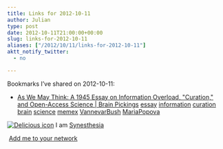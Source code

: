 ```yaml
---
title: Links for 2012-10-11
author: Julian
type: post
date: 2012-10-11T21:00:00+00:00
slug: links-for-2012-10-11 
aliases: ["/2012/10/11/links-for-2012-10-11"]
aktt_notify_twitter:
  - no

---
```

Bookmarks I&#8217;ve shared on 2012-10-11:

  * [As We May Think: A 1945 Essay on Information Overload, "Curation," and Open-Access Science | Brain Pickings][1] 
    [essay][2] [information][3] [curation][4] [brain][5] [science][6] [memex][7] [VannevarBush][8] [MariaPopova][9] </li> </ul> 
    
    <p class="deliciouslink">
      <a href="https://del.icio.us/synesthesia" title="See all my bookmarks on del.icio.us"><img src="https://www.synesthesia.co.uk/images/deliciousicon.jpg" alt="Delicious icon" /></a>&nbsp;I am <a href="https://del.icio.us/synesthesia" title="See all my bookmarks on del.icio.us">Synesthesia</a>
    </p>
    
    <p class="deliciouslink">
      <a href="https://del.icio.us/network?add=synesthesia" title="Add me to your del.icio.us network"><img src="https://www.synesthesia.co.uk/images/add.gif" alt="" /></a>&nbsp;<a href="https://del.icio.us/network?add=synesthesia" title="Add me to your del.icio.us network">Add me to your network</a>
    </p>

 [1]: https://www.brainpickings.org/index.php/2012/10/11/as-we-may-think-1945/
 [2]: https://www.delicious.com/synesthesia/essay
 [3]: https://www.delicious.com/synesthesia/information
 [4]: https://www.delicious.com/synesthesia/curation
 [5]: https://www.delicious.com/synesthesia/brain
 [6]: https://www.delicious.com/synesthesia/science
 [7]: https://www.delicious.com/synesthesia/memex
 [8]: https://www.delicious.com/synesthesia/VannevarBush
 [9]: https://www.delicious.com/synesthesia/MariaPopova